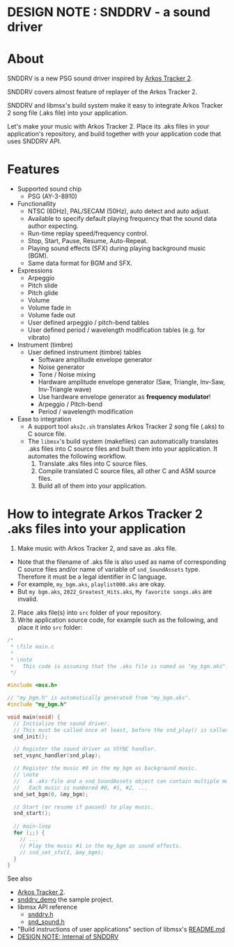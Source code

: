 # DESIGN NOTE : SNDDRV - a sound driver

# About

SNDDRV is a new PSG sound driver inspired by [Arkos Tracker 2](http://www.julien-nevo.com/arkostracker/).

SNDDRV covers almost feature of replayer of the Arkos Tracker 2.

SNDDRV and libmsx's build system make it easy to integrate Arkos Tracker 2 song
file (.aks file) into your application.

Let's make your music with Arkos Tracker 2. Place its .aks files in your
application's repository, and build together with your application code that
uses SNDDRV API.

# Features

- Supported sound chip
  - PSG (AY-3-8910)
- Functionallity
  - NTSC (60Hz), PAL/SECAM (50Hz), auto detect and auto adjust.
  - Available to specify default playing frequency that the sound data author expecting.
  - Run-time replay speed/frequency control.
  - Stop, Start, Pause, Resume, Auto-Repeat.
  - Playing sound effects (SFX) during playing background music (BGM).
  - Same data format for BGM and SFX.
- Expressions
  - Arpeggio
  - Pitch slide
  - Pitch glide
  - Volume
  - Volume fade in
  - Volume fade out
  - User defined arpeggio / pitch-bend tables
  - User defined period / wavelength modification tables (e.g. for vibrato)
- Instrument (timbre)
  - User defined instrument (timbre) tables
    - Software amplitude envelope generator
    - Noise generator
    - Tone / Noise mixing
    - Hardware amplitude envelope generator (Saw, Triangle, Inv-Saw, Inv-Triangle wave)
    - Use hardware envelope generator as **frequency modulator**!
    - Arpeggio / Pitch-bend
    - Period / wavelength modification
- Ease to integration
  - A support tool `aks2c.sh` translates Arkos Tracker 2 song file (.aks) to C source file.
  - The `libmsx`'s build system (makefiles) can automatically translates .aks
    files into C source files and built them into your application. It automates
    the following workflow.
    1. Translate .aks files into C source files.
    2. Compile translated C source files, all other C and ASM source files.
    3. Build all of them into your application.

# How to integrate Arkos Tracker 2 .aks files into your application

1. Make music with Arkos Tracker 2, and save as .aks file.
  - Note that the filename of .aks file is also used as name of corresponding C
    source files and/or name of variable of `snd_SoundAssets` type. Therefore it
    must be a legal identifier in C language.
  - For example, `my_bgm.aks`, `playlist000.aks` are okay.
  - But `my bgm.aks`, `2022_Greatest_Hits.aks`, `My favorite songs.aks` are invalid.
2. Place .aks file(s) into `src` folder of your repository.
3. Write application source code, for example such as the following, and place it into `src`
   folder:

~~~c
/*
 * \file main.c
 * 
 * \note
 *   This code is assuming that the .aks file is named as "my_bgm.aks".
 */

#include <msx.h>

// "my_bgm.h" is automatically generated from "my_bgm.aks".
#include "my_bgm.h"

void main(void) {
  // Initialize the sound driver.
  // This must be called once at least, before the snd_play() is called.
  snd_init();

  // Register the sound driver as VSYNC handler.
  set_vsync_handler(snd_play);

  // Register the music #0 in the my_bgm as background music.
  // \note
  //   A .aks file and a snd_SoundAssets object can contain multiple music.
  //   Each music is numbered #0, #1, #2, ...
  snd_set_bgm(0, &my_bgm);

  // Start (or resume if paused) to play music.
  snd_start();
  
  // main-loop
  for (;;) {
    // ...
    // Play the music #1 in the my_bgm as sound effects.
    // snd_set_sfx(1, &my_bgm);
  }
}
~~~

See also
- [Arkos Tracker 2](http://www.julien-nevo.com/arkostracker/).
- [snddrv_demo](https://github.com/mori0091/libmsx/tree/main/sample/snddrv_demo) the sample project.
- libmsx API reference
  - [snddrv.h](https://mori0091.github.io/libmsx/snddrv_8h.html)
  - [snd_sound.h](https://mori0091.github.io/libmsx/snd__sound_8h.html)
- "Build instructions of user applications" section of libmsx's [README.md](https://github.com/mori0091/libmsx)
- [DESIGN NOTE: Internal of SNDDRV](design-notes_snddrv_internal.md)
